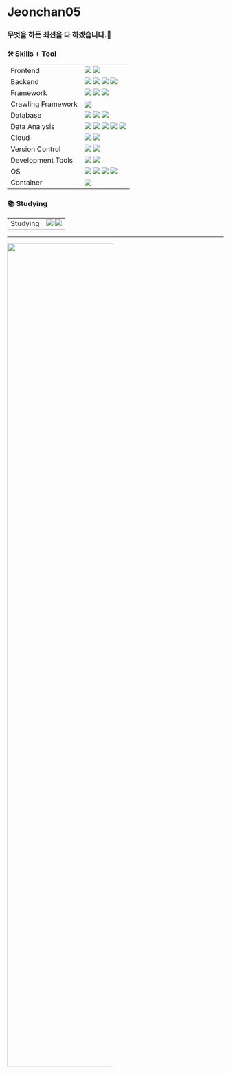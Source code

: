 # Jeonchan05<br><h3>무엇을 하든 최선을 다 하겠습니다.👋</h3>
<h3 align="left"> ⚒️ Skills + Tool </h3>
<table>
  <tr>
    <td>Frontend</td>
    <td>
      <img src="https://img.shields.io/badge/HTML5-E34F26.svg?style=for-the-badge&logo=html5&logoColor=white">
      <img src="https://img.shields.io/badge/CSS3-1572B6.svg?style=for-the-badge&logo=css3&logoColor=white">
    </td>
  </tr>
  <tr>
    <td>Backend</td>
    <td>
      <img src="https://img.shields.io/badge/Java-007396.svg?style=for-the-badge&logo=java&logoColor=white">
      <img src="https://img.shields.io/badge/JavaScript-F7DF1E.svg?style=for-the-badge&logo=javascript&logoColor=white">
      <img src="https://img.shields.io/badge/Python-3776AB.svg?style=for-the-badge&logo=python&logoColor=white">
      <img src="https://img.shields.io/badge/Node.js-339933.svg?style=for-the-badge&logo=node.js&logoColor=white">
    </td>
  </tr>
  <tr>
    <td>Framework</td>
    <td>
      <img src="https://img.shields.io/badge/Spring%20Boot-6DB33F.svg?style=for-the-badge&logo=Spring%20Boot&logoColor=white">
      <img src="https://img.shields.io/badge/Express-000000.svg?style=for-the-badge&logo=express&logoColor=white">
      <img src="https://img.shields.io/badge/FastAPI-009688.svg?style=for-the-badge&logo=fastapi&logoColor=white">
    </td>
  </tr>
  <tr>
    <td>Crawling Framework</td>
    <td>
      <img src="https://img.shields.io/badge/Selenium-43B02A.svg?style=for-the-badge&logo=selenium&logoColor=white">
    </td>
  </tr>
  <tr>
    <td>Database</td>
    <td>
      <img src="https://img.shields.io/badge/Oracle-F80000?style=flat-square&logo=oracle&logoColor=white">
      <img src="https://img.shields.io/badge/MySQL-4479A1?style=flat-square&logo=mysql&logoColor=white">
      <img src="https://img.shields.io/badge/MariaDB-003545?style=flat-square&logo=mariadb&logoColor=white">
    </td>
  </tr>
  <tr>
    <td>Data Analysis</td>
    <td>
      <img src="https://img.shields.io/badge/NumPy-013243?style=flat-square&logo=numpy&logoColor=white">
      <img src="https://img.shields.io/badge/Pandas-150458?style=flat-square&logo=pandas&logoColor=white">
      <img src="https://img.shields.io/badge/scikit--learn-F7931E?style=flat-square&logo=scikit-learn&logoColor=white">
      <img src="https://img.shields.io/badge/Keras-D00000?style=flat-square&logo=keras&logoColor=white">
      <img src="https://img.shields.io/badge/SciPy-8CAAE6?style=flat-square&logo=scipy&logoColor=white">
    </td>
  </tr>
  <tr>
    <td>Cloud</td>
    <td>
      <img src="https://img.shields.io/badge/Google%20Cloud-4285F4?style=flat-square&logo=googlecloud&logoColor=white">
      <img src="https://img.shields.io/badge/KT%20Cloud-FF3300?style=flat-square&logo=icloud&logoColor=white">
    </td>
  </tr>
  <tr>
    <td>Version Control</td>
    <td>
      <img src="https://img.shields.io/badge/Git-F05032?style=flat-square&logo=git&logoColor=white">
      <img src="https://img.shields.io/badge/GitHub-181717?style=flat-square&logo=github&logoColor=white">
    </td>
  </tr>
  <tr>
    <td>Development Tools</td>
    <td>
      <img src="https://img.shields.io/badge/Visual%20Studio%20Code-007ACC.svg?style=for-the-badge&logo=visualstudiocode&logoColor=white">
      <img src="https://img.shields.io/badge/Eclipse%20IDE-2C2255.svg?style=for-the-badge&logo=eclipseide&logoColor=white">
    </td>
  </tr>
  <tr>
    <td>OS</td>
    <td>
      <img src="https://img.shields.io/badge/Windows-0078D4?style=flat-square&logo=windows&logoColor=white">
      <img src="https://img.shields.io/badge/macOS-000000?style=flat-square&logo=apple&logoColor=white">
      <img src="https://img.shields.io/badge/Ubuntu-E95420?style=flat-square&logo=ubuntu&logoColor=white">
      <img src="https://img.shields.io/badge/CentOS-262577?style=flat-square&logo=centos&logoColor=white">
    </td>
  </tr>
  <tr>
    <td>Container</td>
    <td>
      <img src="https://img.shields.io/badge/docker-2496ED.svg?style=for-the-badge&logo=docker&logoColor=white">
    </td>
  </tr>
</table>

<h3>📚 Studying</h3>
<table>
  <tr>
    <td>Studying</td>
    <td>
      <img src="https://img.shields.io/badge/nestjs-E0234E?style=flat-square&logo=nestjs&logoColor=white">
      <img src="https://img.shields.io/badge/kubernetes-326CE5?style=flat-square&logo=kubernetes&logoColor=white">
    </td>
  </tr>
</table>
<hr>
<div>
  <a href="https://github.com/anuraghazra/github-readme-stats">
    <img src="https://github-readme-stats.vercel.app/api/top-langs/?username=jeonchan05&layout=donut&show_icons=true&theme=material-palenight&hide_border=true&bg_color=20232a&icon_color=58A6FF&text_color=fff&title_color=58A6FF&count_private=true&exclude_repo=Face-Transfer-Application" width=70% />
</a>    
</div>

